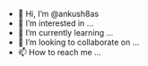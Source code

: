 - 👋 Hi, I’m @ankush8as
- 👀 I’m interested in ...
- 🌱 I’m currently learning ...
- 💞️ I’m looking to collaborate on ...
- 📫 How to reach me ...

<!---
ankush8as/ankush8as is a ✨ special ✨ repository because its `README.md` (this file) appears on your GitHub profile.
You can click the Preview link to take a look at your changes.
--->
